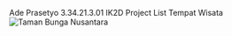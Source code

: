 Ade Prasetyo
3.34.21.3.01 IK2D
Project List Tempat Wisata
![Taman Bunga Nusantara](https://user-images.githubusercontent.com/94189348/201927017-b57f080f-fa8a-46d9-9ef1-794cff19400d.jpg)
